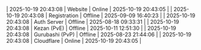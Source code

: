 | 2025-10-19 20:43:08 | Website | Online | 2025-10-19 20:43:05 |
| 2025-10-19 20:43:08 | Registration | Offline | 2025-09-09 16:40:23 |
| 2025-10-19 20:43:08 | Auth Server | Offline | 2025-08-18 09:33:31 |
| 2025-10-19 20:43:08 | Kezan (PvE) | Offline | 2025-10-11 12:51:30 |
| 2025-10-19 20:43:08 | Gurubashi (PvP) | Offline | 2025-08-23 21:44:06 |
| 2025-10-19 20:43:08 | Cloudflare | Online | 2025-10-19 20:43:05 |

